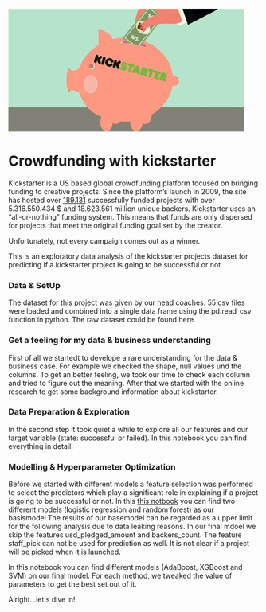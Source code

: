 
![](https://github.com/Linchen106/Projekt-2/blob/main/Schwein_ks.jpg)


# Crowdfunding with kickstarter

Kickstarter is a US based global crowdfunding platform focused on bringing funding to creative projects. 
Since the platform’s launch in 2009, the site has hosted over [189.131](https://www.kickstarter.com/help/stats?lang=de) successfully funded projects with over 5.316.550.434 $ and 18.623.561 million unique backers. 
Kickstarter uses an “all-or-nothing” funding system. This means that funds are only dispersed for projects that meet the original funding goal set by the creator.

Unfortunately, not every campaign comes out as a winner. 

This is an exploratory data analysis of the kickstarter projects dataset for predicting if a kickstarter project is going to be successful or not.

### Data & SetUp
The dataset for this project was given by our head coaches. 
55 csv files were loaded and combined into a single data frame using the pd.read_csv function in python. 
The raw dataset could be found here. 

### Get a feeling for my data & business understanding
First of all we startedt to develope a rare understanding for the data & business case. 
For example we checked the shape, null values und the columns. 
To get an better feeling, we took our time to check each column and tried to figure out the meaning. 
After that we started with the online research to get some background information about kickstarter. 

### Data Preparation & Exploration
In the second step it took quiet a while to explore all our features and our target variable (state: successful or failed). 
In this notebook you can find everything in detail. 

### Modelling & Hyperparameter Optimization
Before we started with different models a feature selection was performed to select the predictors which play a significant role in explaining if a project is going to be successful or not. In this [this notbook](https://github.com/Linchen106/Projekt-2/blob/main/BaseModel.ipynb)  you can find two different models (logistic regression and random forest) as our basismodel.The results of our basemodel can be regarded as a upper limit for the following analysis due to data leaking reasons. In our final mdoel we skip the features usd_pledged_amount and backers_count. The feature staff_pick can not be used for prediction as well. It is not clear if a project will be picked when it is launched.

In this notebook you can find different models (AdaBoost, XGBoost and SVM) on our final model. For each method, we tweaked the value of parameters to get the best set out of it.

Alright...let's dive in!

